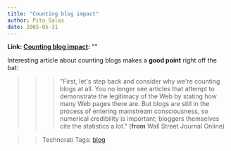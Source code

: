 ```yaml
---
title: "Counting blog impact"
author: Pito Salas
date: 2005-05-31
---
```


**Link: [Counting blog impact](None):** ""

Interesting article about counting blogs makes a **good point** right off the
bat:

>>

>>> "First, let's step back and consider why we're counting blogs at all. You
no longer see articles that attempt to demonstrate the legitimacy of the Web
by stating how many Web pages there are.  But blogs are still in the process
of entering mainstream consciousness, so numerical credibility is important;
bloggers themselves cite the statistics a lot." (**from** Wall Street Journal
Online)

>>

>> Technorati Tags: [blog](<http://technorati.com/tag/blog>)


